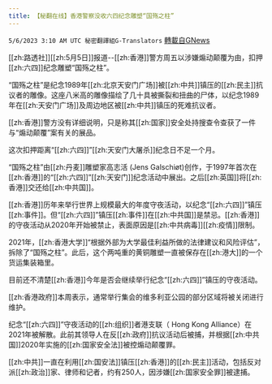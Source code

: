 ```yaml
---
title: 【秘翻在线】香港警察没收六四纪念雕塑“国殇之柱”
---
```

`5/6/2023 3:10 AM UTC 秘密翻譯組G-Translators` [轉載自GNews](https://gnews.org/articles/1278990)

        

[[zh:路透社]][[zh:5月5日]]报道--[[zh:香港]]警方周五以涉嫌煽动颠覆为由，扣押[[zh:六四]]纪念雕塑“国殇之柱”。

“国殇之柱”是纪念1989年[[zh:北京天安门广场]]被[[zh:中共]]镇压的[[zh:民主]]抗议者的雕像。这座八米高的雕像描绘了几十具被撕裂和扭曲的尸体，以纪念1989年在[[zh:天安门广场]]及周边地区被[[zh:中共]]镇压的死难抗议者。

[[zh:香港]]警方没有详细说明，只是称其[[zh:国家]]安全处持搜查令查获了一件与“煽动颠覆”案有关的展品。

这次扣押距离“[[zh:六四]]”[[zh:天安门大屠杀]]纪念日不足一个月。

“国殇之柱”由[[zh:丹麦]]雕塑家高志活 (Jens Galschiøt)创作，于1997年首次在[[zh:香港]]的“[[zh:六四]]”[[zh:天安门]]纪念活动中展出。之后[[zh:英国]]将[[zh:香港]]交还给[[zh:中共国]]。

[[zh:香港]]历年来举行世界上规模最大的年度守夜活动，以纪念“[[zh:六四]]”镇压[[zh:事件]]。但“[[zh:六四]]”镇压[[zh:事件]]在[[zh:中共国]]是禁忌。[[zh:香港]]的守夜活动从2020年开始被禁止，表面原因是[[zh:中共病毒]][[zh:疫情]]限制。

2021年，[[zh:香港大学]]“根据外部为大学最佳利益所做的法律建议和风险评估”，拆除了“国殇之柱”。此后，这个两吨重的黄铜雕塑一直被保存在[[zh:港大]]的一个货运集装箱里。

目前还不清楚[[zh:香港]]今年是否会继续举行纪念“[[zh:六四]]”镇压的守夜活动。

[[zh:香港政府]]本周表示，通常举行集会的维多利亚公园的部分区域将被关闭进行维护。

纪念“[[zh:六四]]”守夜活动的[[zh:组织]]者港支联（ Hong Kong Alliance）在2021年被解散。此前其领导人在反[[zh:政府]]抗议活动后被捕，并根据[[zh:中共国]]2020年实施的[[zh:国家安全法]]被控煽动颠覆罪。

[[zh:中共]]一直在利用[[zh:国安法]]镇压[[zh:香港]]的[[zh:民主]]活动，包括反对派[[zh:政治]]家、律师和记者，约有250人，因涉嫌[[zh:国家安全罪]]被逮捕。
